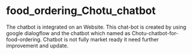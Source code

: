 # food_ordering_Chotu_chatbot
The chatbot is integrated on an Website. This chat-bot is created by using google dialogflow and the chatbot which named as Chotu-chatbot-for-food-ordering. Chatbot is not fully market ready it need further improvement and update.
